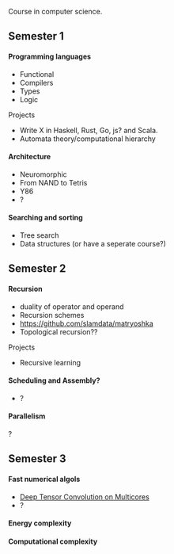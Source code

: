 Course in computer science.

## Semester 1

#### Programming languages

* Functional
* Compilers
* Types
* Logic

Projects

* Write X in Haskell, Rust, Go, js? and Scala.
* Automata theory/computational hierarchy

#### Architecture

* Neuromorphic
* From NAND to Tetris
* Y86
* ?

#### Searching and sorting

* Tree search
* Data structures (or have a seperate course?)

## Semester 2

#### Recursion

* duality of operator and operand
* Recursion schemes
* https://github.com/slamdata/matryoshka
* Topological recursion??

Projects

* Recursive learning

#### Scheduling and Assembly?

* ?



#### Parallelism

?

## Semester 3


#### Fast numerical algols

* [Deep Tensor Convolution on Multicores]()
* ?

#### Energy complexity


#### Computational complexity


<!-- 
- Memory formats. RAM, ...
- Predictive caching
- ?
-->